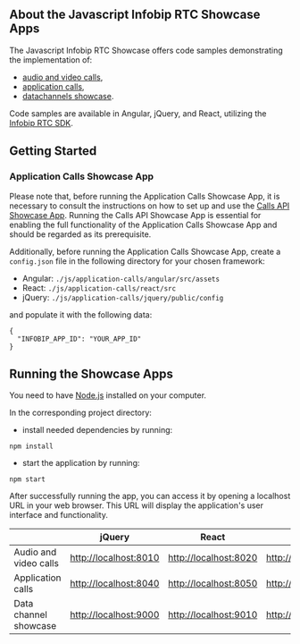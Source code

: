 ## About the Javascript Infobip RTC Showcase Apps

The Javascript Infobip RTC Showcase offers code samples demonstrating the implementation of:

- [audio and video calls](https://github.com/infobip/infobip-rtc-showcase/tree/master/js/audio-and-video-calls),
- [application calls](https://github.com/infobip/infobip-rtc-showcase/tree/master/js/application-calls),
- [datachannels showcase](https://github.com/infobip/infobip-rtc-showcase/tree/master/js/datachannels).

Code samples are available in Angular, jQuery, and React, utilizing the
[Infobip RTC SDK](https://github.com/infobip/infobip-rtc-js).

## Getting Started

### Application Calls Showcase App

Please note that, before running the Application Calls Showcase App, it is necessary to consult the
instructions on how to set up and use the
[Calls API Showcase App](https://github.com/infobip/infobip-rtc-showcase/tree/master/calls-api-showcase).
Running the Calls API Showcase App is essential for enabling the full functionality of the
Application Calls Showcase App and should be regarded as its prerequisite.

Additionally, before running the Application Calls Showcase App, create a `config.json` file in the
following directory for your chosen framework:

- Angular: `./js/application-calls/angular/src/assets`
- React: `./js/application-calls/react/src`
- jQuery: `./js/application-calls/jquery/public/config`

and populate it with the following data:

```
{
  "INFOBIP_APP_ID": "YOUR_APP_ID"
}
```

## Running the Showcase Apps

You need to have [Node.js](https://nodejs.org/en/) installed on your computer.

In the corresponding project directory:

- install needed dependencies by running:

```shell
npm install
```

- start the application by running:

```shell
npm start
```

After successfully running the app, you can access it by opening a localhost URL in your web
browser. This URL will display the application's user interface and functionality.

|                       | jQuery                                         | React                                          | Angular                                        |
|-----------------------|------------------------------------------------|------------------------------------------------|------------------------------------------------|
| Audio and video calls | [http://localhost:8010](http://localhost:8010) | [http://localhost:8020](http://localhost:8020) | [http://localhost:8030](http://localhost:8030) |
| Application calls     | [http://localhost:8040](http://localhost:8040) | [http://localhost:8050](http://localhost:8050) | [http://localhost:8060](http://localhost:8060) |
| Data channel showcase | [http://localhost:9000](http://localhost:9000) | [http://localhost:9010](http://localhost:9010) | [http://localhost:9020](http://localhost:9020) |
